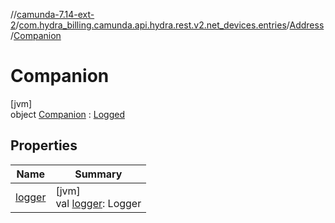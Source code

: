 //[camunda-7.14-ext-2](../../../../index.md)/[com.hydra_billing.camunda.api.hydra.rest.v2.net_devices.entries](../../index.md)/[Address](../index.md)/[Companion](index.md)

# Companion

[jvm]\
object [Companion](index.md) : [Logged](../../../com.hydra_billing.camunda.Logger/-logged/index.md)

## Properties

| Name | Summary |
|---|---|
| [logger](logger.md) | [jvm]<br>val [logger](logger.md): Logger |
